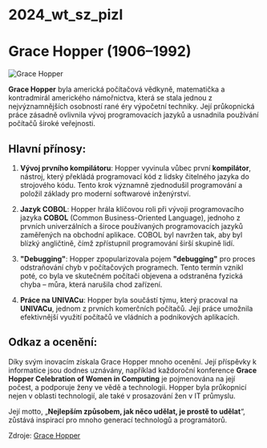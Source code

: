 # 2024_wt_sz_pizl
# Grace Hopper (1906–1992)
![Grace Hopper](https://upload.wikimedia.org/wikipedia/commons/thumb/a/ad/Commodore_Grace_M._Hopper%2C_USN_%28covered%29.jpg/800px-Commodore_Grace_M._Hopper%2C_USN_%28covered%29.jpg)

**Grace Hopper** byla americká počítačová vědkyně, matematička a kontradmirál amerického námořnictva, která se stala jednou z nejvýznamnějších osobností rané éry výpočetní techniky. Její průkopnická práce zásadně ovlivnila vývoj programovacích jazyků a usnadnila používání počítačů široké veřejnosti.

## Hlavní přínosy:

1. **Vývoj prvního kompilátoru**: Hopper vyvinula vůbec první **kompilátor**, nástroj, který překládá programovací kód z lidsky čitelného jazyka do strojového kódu. Tento krok významně zjednodušil programování a položil základy pro moderní softwarové inženýrství.

2. **Jazyk COBOL**: Hopper hrála klíčovou roli při vývoji programovacího jazyka **COBOL** (Common Business-Oriented Language), jednoho z prvních univerzálních a široce používaných programovacích jazyků zaměřených na obchodní aplikace. COBOL byl navržen tak, aby byl blízký angličtině, čímž zpřístupnil programování širší skupině lidí.

3. **"Debugging"**: Hopper zpopularizovala pojem **"debugging"** pro proces odstraňování chyb v počítačových programech. Tento termín vznikl poté, co byla ve skutečném počítači objevena a odstraněna fyzická chyba – můra, která narušila chod zařízení.

4. **Práce na UNIVACu**: Hopper byla součástí týmu, který pracoval na **UNIVACu**, jednom z prvních komerčních počítačů. Její práce umožnila efektivnější využití počítačů ve vládních a podnikových aplikacích.

## Odkaz a ocenění:
Díky svým inovacím získala Grace Hopper mnoho ocenění. Její příspěvky k informatice jsou dodnes uznávány, například každoroční konference **Grace Hopper Celebration of Women in Computing** je pojmenována na její počest, a podporuje ženy ve vědě a technologii. Hopper byla průkopnicí nejen v oblasti technologií, ale také v prosazování žen v IT průmyslu.

Její motto, „**Nejlepším způsobem, jak něco udělat, je prostě to udělat**“, zůstává inspirací pro mnoho generací technologů a programátorů.

Zdroje: 	[Grace Hopper]([https://www.example.com](https://en.wikipedia.org/wiki/Grace_Hopper))
